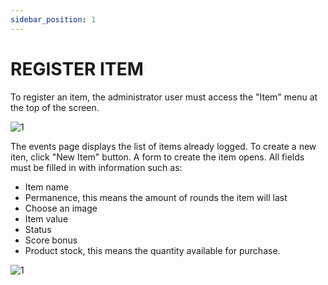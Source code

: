 ```yaml
---
sidebar_position: 1
---
```


# REGISTER ITEM

To register an item, the administrator user must access the "Item" menu at the top of the screen.

![1](/imagens/criaritem.png)

The events page displays the list of items already logged. To create a new iten, click "New Item" button. A form to create the item opens. All fields must be filled in with information such as:

- Item name
- Permanence, this means the amount of rounds the item will last
- Choose an image
- Item value
- Status
- Score bonus
- Product stock, this means the quantity available for purchase.

![1](/imagens/registrarnovoitem.png)
